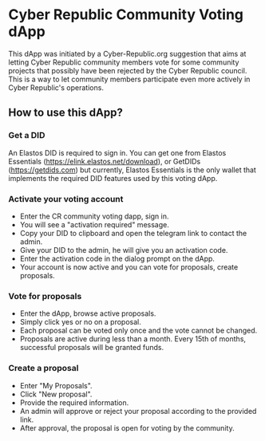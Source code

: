 # Cyber Republic Community Voting dApp

This dApp was initiated by a Cyber-Republic.org suggestion that aims at letting Cyber Republic community members vote for some community projects that possibly have been rejected by the Cyber Republic council. This is a way to let community members participate even more actively in Cyber Republic's operations.

## How to use this dApp?

### Get a DID

An Elastos DID is required to sign in. You can get one from Elastos Essentials (https://elink.elastos.net/download), or GetDIDs (https://getdids.com) but currently, Elastos Essentials is the only wallet that implements the required DID features used by this voting dApp.

### Activate your voting account

- Enter the CR community voting dapp, sign in.
- You will see a "activation required" message.
- Copy your DID to clipboard and open the telegram link to contact the admin.
- Give your DID to the admin, he will give you an activation code.
- Enter the activation code in the dialog prompt on the dApp.
- Your account is now active and you can vote for proposals, create proposals.

### Vote for proposals

- Enter the dApp, browse active proposals.
- Simply click yes or no on a proposal.
- Each proposal can be voted only once and the vote cannot be changed.
- Proposals are active during less than a month. Every 15th of months, successful proposals will be granted funds.

### Create a proposal

- Enter "My Proposals".
- Click "New proposal".
- Provide the required information.
- An admin will approve or reject your proposal according to the provided link.
- After approval, the proposal is open for voting by the community.
